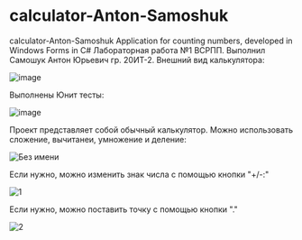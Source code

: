 # calculator-Anton-Samoshuk
calculator-Anton-Samoshuk 
Application for counting numbers, developed in Windows Forms in C#
Лабораторная работа №1 ВСРПП. Выполнил Самошук Антон Юрьевич гр. 20ИТ-2.
Внешний вид калькулятора:


![image](https://user-images.githubusercontent.com/105459589/197389156-0fbb8f91-38ce-4749-8161-696a1a89c194.png)


Выполнены Юнит тесты:


![image](https://user-images.githubusercontent.com/105459589/197389204-f6204615-0231-42a1-a88c-2f5bf9a6875c.png)


Проект представляет собой обычный калькулятор. Можно использовать сложение, вычитанеи, умножение и деление:


![Без имени](https://user-images.githubusercontent.com/105459589/197389246-dd5fc282-e592-4590-b0c0-b6032501d0d5.png)


Если нужно, можно изменить знак числа с помощью кнопки "+/-:"


![1](https://user-images.githubusercontent.com/105459589/197389298-a3e967f4-9086-489a-9d2a-6c36ee334803.png)


Если нужно, можно поставить точку с помощью кнопки "."


![2](https://user-images.githubusercontent.com/105459589/197389329-deda2ef4-be63-4e0e-9f1f-51c1b53fa32b.png)


